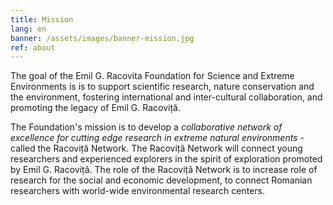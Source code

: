```yaml
---
title: Mission
lang: en
banner: /assets/images/banner-mission.jpg
ref: about
---
```


The goal of the Emil G. Racovita Foundation for Science and Extreme Environments is is to support
scientific research, nature conservation and the environment, fostering international and
inter-cultural collaboration, and promoting the legacy of Emil G. Racoviță.

The Foundation's mission is to develop a _collaborative network of excellence for cutting edge
research in extreme natural environments_ - called the Racoviță Network. The Racoviță Network will
connect young researchers and experienced explorers in the spirit of exploration promoted by Emil
G. Racoviță. The role of the Racoviță Network is to increase role of research for the social and
economic development, to connect Romanian researchers with world-wide environmental research
centers.
